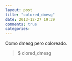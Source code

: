 ```yaml
---
layout: post
title: "colored_dmesg"
date: 2013-12-27 19:39
comments: true
categories: 
---
```

Como dmesg pero coloreado.

>$ clored_dmesg

